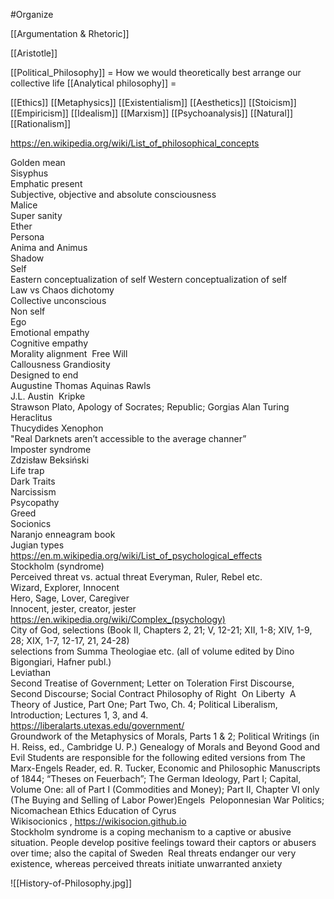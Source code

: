 #Organize 

[[Argumentation & Rhetoric]]

[[Aristotle]]

[[Political_Philosophy]] = How we would theoretically best arrange our collective life 
[[Analytical philosophy]] = 



[[Ethics]]
[[Metaphysics]]
[[Existentialism]]
[[Aesthetics]]
[[Stoicism]]
[[Empiricism]]
[[Idealism]]
[[Marxism]]
[[Psychoanalysis]]
[[Natural]]
[[Rationalism]]

https://en.wikipedia.org/wiki/List_of_philosophical_concepts


Golden mean     
Sisyphus    
Emphatic present     
Subjective, objective and absolute consciousness     
Malice     
Super sanity     
Ether    
Persona     
Anima and Animus     
Shadow    
Self    
Eastern conceptualization of self
Western conceptualization of self    
Law vs Chaos dichotomy     
Collective unconscious     
Non self    
Ego    
Emotional empathy     
Cognitive empathy     
Morality alignment 
Free Will  
Callousness
Grandiosity    
Designed to end    
Augustine
Thomas Aquinas
Rawls    
J.L. Austin 
Kripke    
Strawson
Plato, Apology of Socrates; Republic; Gorgias
Alan Turing     
Heraclitus    
Thucydides
Xenophon    
"Real Darknets aren’t accessible to the average channer”     
Imposter syndrome    
Zdzisław Beksiński    
Life trap     
Dark Traits     
Narcissism     
Psycopathy     
Greed     
Socionics    
Naranjo enneagram book    
Jugian types     
https://en.m.wikipedia.org/wiki/List_of_psychological_effects    
Stockholm (syndrome)     
Perceived threat vs. actual threat
Everyman, Ruler, Rebel etc.    
Wizard, Explorer, Innocent    
Hero, Sage, Lover, Caregiver    
Innocent, jester, creator, jester    
https://en.wikipedia.org/wiki/Complex_(psychology)    
City of God, selections (Book II, Chapters 2, 21; V, 12-21; XII, 1-8; XIV, 1-9, 28; XIX, 1-7, 12-17, 21, 24-28)    
selections from Summa Theologiae etc. (all of volume edited by Dino Bigongiari, Hafner publ.)   
Leviathan   
Second Treatise of Government; Letter on Toleration
First Discourse, Second Discourse; Social Contract
Philosophy of Right 
On Liberty 
A Theory of Justice, Part One; Part Two, Ch. 4; Political Liberalism, Introduction; Lectures 1, 3, and 4.   
https://liberalarts.utexas.edu/government/    
Groundwork of the Metaphysics of Morals, Parts 1 & 2; Political Writings (in H. Reiss, ed., Cambridge U. P.)
Genealogy of Morals and Beyond Good and Evil
Students are responsible for the following edited versions from The Marx-Engels Reader, ed. R. Tucker, Economic and Philosophic Manuscripts of 1844; “Theses on Feuerbach”; The German Ideology, Part I; Capital, Volume One: all of Part I (Commodities and Money); Part II, Chapter VI only (The Buying and Selling of Labor Power)Engels 
Peloponnesian War
Politics; Nicomachean Ethics
Education of Cyrus    
Wikisocionics , https://wikisocion.github.io   
Stockholm syndrome is a coping mechanism to a captive or abusive situation. People develop positive feelings toward their captors or abusers over time; also the capital of Sweden 
Real threats endanger our very existence, whereas perceived threats initiate unwarranted anxiety

![[History-of-Philosophy.jpg]]